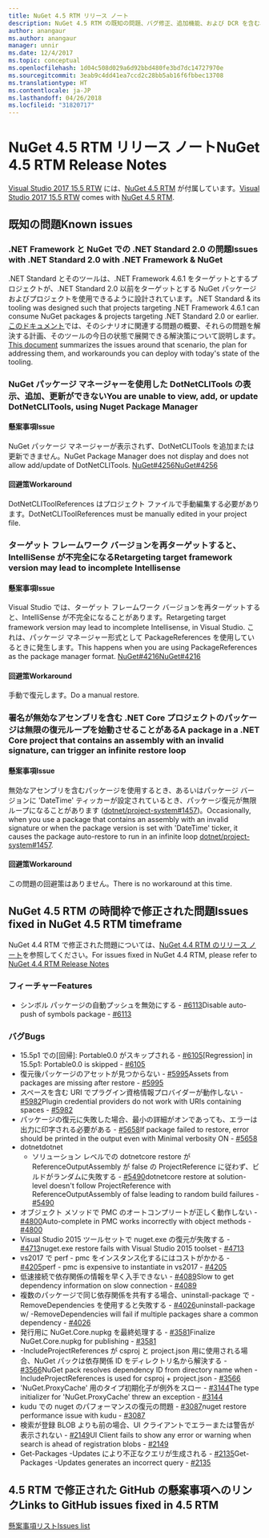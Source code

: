 ```yaml
---
title: NuGet 4.5 RTM リリース ノート
description: NuGet 4.5 RTM の既知の問題、バグ修正、追加機能、および DCR を含む、そのリリース ノートです。
author: anangaur
ms.author: anangaur
manager: unnir
ms.date: 12/4/2017
ms.topic: conceptual
ms.openlocfilehash: 1d04c508d029a6d92bbd480fe3bd7dc14727970e
ms.sourcegitcommit: 3eab9c4dd41ea7ccd2c28bb5ab16f6fbbec13708
ms.translationtype: HT
ms.contentlocale: ja-JP
ms.lasthandoff: 04/26/2018
ms.locfileid: "31820717"
---
```

# <a name="nuget-45-rtm-release-notes"></a><span data-ttu-id="dad67-103">NuGet 4.5 RTM リリース ノート</span><span class="sxs-lookup"><span data-stu-id="dad67-103">NuGet 4.5 RTM Release Notes</span></span>

<span data-ttu-id="dad67-104">[Visual Studio 2017 15.5 RTW](https://www.visualstudio.com/news/releasenotes/vs2017-relnotes) には、[NuGet 4.5 RTM](https://dist.nuget.org/win-x86-commandline/v4.5.0/nuget.exe) が付属しています。</span><span class="sxs-lookup"><span data-stu-id="dad67-104">[Visual Studio 2017 15.5 RTW](https://www.visualstudio.com/news/releasenotes/vs2017-relnotes) comes with [NuGet 4.5 RTM](https://dist.nuget.org/win-x86-commandline/v4.5.0/nuget.exe).</span></span>

## <a name="known-issues"></a><span data-ttu-id="dad67-105">既知の問題</span><span class="sxs-lookup"><span data-stu-id="dad67-105">Known issues</span></span>

### <a name="issues-with-net-standard-20-with-net-framework--nuget"></a><span data-ttu-id="dad67-106">.NET Framework と NuGet での .NET Standard 2.0 の問題</span><span class="sxs-lookup"><span data-stu-id="dad67-106">Issues with .NET Standard 2.0 with .NET Framework & NuGet</span></span> 

<span data-ttu-id="dad67-107">.NET Standard とそのツールは、.NET Framework 4.6.1 をターゲットとするプロジェクトが、.NET Standard 2.0 以前をターゲットとする NuGet パッケージおよびプロジェクトを使用できるように設計されています。</span><span class="sxs-lookup"><span data-stu-id="dad67-107">.NET Standard & its tooling was designed such that projects targeting .NET Framework 4.6.1 can consume NuGet packages & projects targeting .NET Standard 2.0 or earlier.</span></span> <span data-ttu-id="dad67-108">[このドキュメント](https://github.com/dotnet/standard/issues/481)では、そのシナリオに関連する問題の概要、それらの問題を解決する計画、そのツールの今日の状態で展開できる解決策について説明します。</span><span class="sxs-lookup"><span data-stu-id="dad67-108">[This document](https://github.com/dotnet/standard/issues/481) summarizes the issues around that scenario, the plan for addressing them, and workarounds you can deploy with today's state of the tooling.</span></span>

### <a name="you-are-unable-to-view-add-or-update-dotnetclitools-using-nuget-package-manager"></a><span data-ttu-id="dad67-109">NuGet パッケージ マネージャーを使用した DotNetCLITools の表示、追加、更新ができない</span><span class="sxs-lookup"><span data-stu-id="dad67-109">You are unable to view, add, or update DotNetCLITools, using Nuget Package Manager</span></span>

#### <a name="issue"></a><span data-ttu-id="dad67-110">懸案事項</span><span class="sxs-lookup"><span data-stu-id="dad67-110">Issue</span></span>

<span data-ttu-id="dad67-111">NuGet パッケージ マネージャーが表示されず、DotNetCLITools を追加または更新できません。</span><span class="sxs-lookup"><span data-stu-id="dad67-111">NuGet Package Manager does not display and does not allow add/update of DotNetCLITools.</span></span> [<span data-ttu-id="dad67-112">NuGet#4256</span><span class="sxs-lookup"><span data-stu-id="dad67-112">NuGet#4256</span></span>](https://github.com/NuGet/Home/issues/4256)

#### <a name="workaround"></a><span data-ttu-id="dad67-113">回避策</span><span class="sxs-lookup"><span data-stu-id="dad67-113">Workaround</span></span>

<span data-ttu-id="dad67-114">DotNetCLIToolReferences はプロジェクト ファイルで手動編集する必要があります。</span><span class="sxs-lookup"><span data-stu-id="dad67-114">DotNetCLIToolReferences must be manually edited in your project file.</span></span>

### <a name="retargeting-target-framework-version-may-lead-to-incomplete-intellisense"></a><span data-ttu-id="dad67-115">ターゲット フレームワーク バージョンを再ターゲットすると、IntelliSense が不完全になる</span><span class="sxs-lookup"><span data-stu-id="dad67-115">Retargeting target framework version may lead to incomplete Intellisense</span></span>

#### <a name="issue"></a><span data-ttu-id="dad67-116">懸案事項</span><span class="sxs-lookup"><span data-stu-id="dad67-116">Issue</span></span>

<span data-ttu-id="dad67-117">Visual Studio では、ターゲット フレームワーク バージョンを再ターゲットすると、IntelliSense が不完全になることがあります。</span><span class="sxs-lookup"><span data-stu-id="dad67-117">Retargeting target framework version may lead to incomplete Intellisense, in Visual Studio.</span></span> <span data-ttu-id="dad67-118">これは、パッケージ マネージャー形式として PackageReferences を使用しているときに発生します。</span><span class="sxs-lookup"><span data-stu-id="dad67-118">This happens when you are using PackageReferences as the package manager format.</span></span> [<span data-ttu-id="dad67-119">NuGet#4216</span><span class="sxs-lookup"><span data-stu-id="dad67-119">NuGet#4216</span></span>](https://github.com/NuGet/Home/issues/4216)

#### <a name="workaround"></a><span data-ttu-id="dad67-120">回避策</span><span class="sxs-lookup"><span data-stu-id="dad67-120">Workaround</span></span>

<span data-ttu-id="dad67-121">手動で復元します。</span><span class="sxs-lookup"><span data-stu-id="dad67-121">Do a manual restore.</span></span>

### <a name="a-package-in-a-net-core-project-that-contains-an-assembly-with-an-invalid-signature-can-trigger-an-infinite-restore-loop"></a><span data-ttu-id="dad67-122">署名が無効なアセンブリを含む .NET Core プロジェクトのパッケージは無限の復元ループを始動させることがある</span><span class="sxs-lookup"><span data-stu-id="dad67-122">A package in a .NET Core project that contains an assembly with an invalid signature, can trigger an infinite restore loop</span></span>

#### <a name="issue"></a><span data-ttu-id="dad67-123">懸案事項</span><span class="sxs-lookup"><span data-stu-id="dad67-123">Issue</span></span>

<span data-ttu-id="dad67-124">無効なアセンブリを含むパッケージを使用するとき、あるいはパッケージ バージョンに 'DateTime' ティッカーが設定されているとき、パッケージ復元が無限ループになることがあります ([dotnet/project-system#1457](https://github.com/dotnet/project-system/issues/1457))。</span><span class="sxs-lookup"><span data-stu-id="dad67-124">Occasionally, when you use a package that contains an assembly with an invalid signature or when the package version is set with 'DateTime' ticker, it causes the package auto-restore to run in an infinite loop [dotnet/project-system#1457](https://github.com/dotnet/project-system/issues/1457).</span></span>

#### <a name="workaround"></a><span data-ttu-id="dad67-125">回避策</span><span class="sxs-lookup"><span data-stu-id="dad67-125">Workaround</span></span>

<span data-ttu-id="dad67-126">この問題の回避策はありません。</span><span class="sxs-lookup"><span data-stu-id="dad67-126">There is no workaround at this time.</span></span>

## <a name="issues-fixed-in-nuget-45-rtm-timeframe"></a><span data-ttu-id="dad67-127">NuGet 4.5 RTM の時間枠で修正された問題</span><span class="sxs-lookup"><span data-stu-id="dad67-127">Issues fixed in NuGet 4.5 RTM timeframe</span></span>

<span data-ttu-id="dad67-128">NuGet 4.4 RTM で修正された問題については、[NuGet 4.4 RTM のリリース ノート](../release-notes/nuget-4.4-RTM.md)を参照してください。</span><span class="sxs-lookup"><span data-stu-id="dad67-128">For issues fixed in NuGet 4.4 RTM, please refer to [NuGet 4.4 RTM Release Notes](../release-notes/nuget-4.4-RTM.md)</span></span> 

### <a name="features"></a><span data-ttu-id="dad67-129">フィーチャー</span><span class="sxs-lookup"><span data-stu-id="dad67-129">Features</span></span>

- <span data-ttu-id="dad67-130">シンボル パッケージの自動プッシュを無効にする - [#6113](https://github.com/NuGet/Home/issues/6113)</span><span class="sxs-lookup"><span data-stu-id="dad67-130">Disable auto-push of symbols package - [#6113](https://github.com/NuGet/Home/issues/6113)</span></span>

### <a name="bugs"></a><span data-ttu-id="dad67-131">バグ</span><span class="sxs-lookup"><span data-stu-id="dad67-131">Bugs</span></span>

- <span data-ttu-id="dad67-132">15.5p1 での[回帰]: Portable0.0 がスキップされる - [#6105](https://github.com/NuGet/Home/issues/6105)</span><span class="sxs-lookup"><span data-stu-id="dad67-132">[Regression] in 15.5p1: Portable0.0 is skipped - [#6105](https://github.com/NuGet/Home/issues/6105)</span></span>
- <span data-ttu-id="dad67-133">復元後パッケージのアセットが見つからない - [#5995](https://github.com/NuGet/Home/issues/5995)</span><span class="sxs-lookup"><span data-stu-id="dad67-133">Assets from packages are missing after restore - [#5995](https://github.com/NuGet/Home/issues/5995)</span></span>
- <span data-ttu-id="dad67-134">スペースを含む URI でプラグイン資格情報プロバイダーが動作しない - [#5982](https://github.com/NuGet/Home/issues/5982)</span><span class="sxs-lookup"><span data-stu-id="dad67-134">Plugin credential providers do not work with URIs containing spaces - [#5982](https://github.com/NuGet/Home/issues/5982)</span></span>
- <span data-ttu-id="dad67-135">パッケージの復元に失敗した場合、最小の詳細がオンであっても、エラーは出力に印字される必要がある - [#5658](https://github.com/NuGet/Home/issues/5658)</span><span class="sxs-lookup"><span data-stu-id="dad67-135">If package failed to restore, error should be printed in the output even with Minimal verbosity ON - [#5658](https://github.com/NuGet/Home/issues/5658)</span></span>
- <span data-ttu-id="dad67-136">dotnet</span><span class="sxs-lookup"><span data-stu-id="dad67-136">dotnet</span></span>
  - <span data-ttu-id="dad67-137">ソリューション レベルでの dotnetcore restore が ReferenceOutputAssembly が false の ProjectReference に従わず、ビルドがランダムに失敗する - [#5490](https://github.com/NuGet/Home/issues/5490)</span><span class="sxs-lookup"><span data-stu-id="dad67-137">dotnetcore restore at solution-level doesn't follow ProjectReference with ReferenceOutputAssembly of false leading to random build failures - [#5490](https://github.com/NuGet/Home/issues/5490)</span></span>
- <span data-ttu-id="dad67-138">オブジェクト メソッドで PMC のオートコンプリートが正しく動作しない - [#4800](https://github.com/NuGet/Home/issues/4800)</span><span class="sxs-lookup"><span data-stu-id="dad67-138">Auto-complete in PMC works incorrectly with object methods - [#4800](https://github.com/NuGet/Home/issues/4800)</span></span>
- <span data-ttu-id="dad67-139">Visual Studio 2015 ツールセットで nuget.exe の復元が失敗する - [#4713](https://github.com/NuGet/Home/issues/4713)</span><span class="sxs-lookup"><span data-stu-id="dad67-139">nuget.exe restore fails with Visual Studio 2015 toolset - [#4713](https://github.com/NuGet/Home/issues/4713)</span></span>
- <span data-ttu-id="dad67-140">vs2017 で perf - pmc をインスタンス化するにはコストがかかる - [#4205](https://github.com/NuGet/Home/issues/4205)</span><span class="sxs-lookup"><span data-stu-id="dad67-140">perf - pmc is expensive to instantiate in vs2017 - [#4205](https://github.com/NuGet/Home/issues/4205)</span></span>
- <span data-ttu-id="dad67-141">低速接続で依存関係の情報を早く入手できない - [#4089](https://github.com/NuGet/Home/issues/4089)</span><span class="sxs-lookup"><span data-stu-id="dad67-141">Slow to get dependency information on slow connection - [#4089](https://github.com/NuGet/Home/issues/4089)</span></span>
- <span data-ttu-id="dad67-142">複数のパッケージで同じ依存関係を共有する場合、uninstall-package で -RemoveDependencies を使用すると失敗する - [#4026](https://github.com/NuGet/Home/issues/4026)</span><span class="sxs-lookup"><span data-stu-id="dad67-142">uninstall-package w/ -RemoveDependencies will fail if multiple packages share a common dependency - [#4026](https://github.com/NuGet/Home/issues/4026)</span></span>
- <span data-ttu-id="dad67-143">発行用に NuGet.Core.nupkg を最終処理する - [#3581](https://github.com/NuGet/Home/issues/3581)</span><span class="sxs-lookup"><span data-stu-id="dad67-143">Finalize NuGet.Core.nupkg for publishing - [#3581](https://github.com/NuGet/Home/issues/3581)</span></span>
- <span data-ttu-id="dad67-144">-IncludeProjectReferences が csproj と project.json 用に使用される場合、NuGet パックは依存関係 ID をディレクトリ名から解決する - [#3566](https://github.com/NuGet/Home/issues/3566)</span><span class="sxs-lookup"><span data-stu-id="dad67-144">NuGet pack resolves dependency ID from directory name when -IncludeProjectReferences is used for csproj + project.json - [#3566](https://github.com/NuGet/Home/issues/3566)</span></span>
- <span data-ttu-id="dad67-145">'NuGet.ProxyCache' 用のタイプ初期化子が例外をスロー - [#3144](https://github.com/NuGet/Home/issues/3144)</span><span class="sxs-lookup"><span data-stu-id="dad67-145">The type initializer for 'NuGet.ProxyCache' threw an exception - [#3144](https://github.com/NuGet/Home/issues/3144)</span></span>
- <span data-ttu-id="dad67-146">kudu での nuget のパフォーマンスの復元の問題 - [#3087](https://github.com/NuGet/Home/issues/3087)</span><span class="sxs-lookup"><span data-stu-id="dad67-146">nuget restore performance issue with kudu - [#3087](https://github.com/NuGet/Home/issues/3087)</span></span>
- <span data-ttu-id="dad67-147">検索が登録 BLOB よりも前の場合、UI クライアントでエラーまたは警告が表示されない - [#2149](https://github.com/NuGet/Home/issues/2149)</span><span class="sxs-lookup"><span data-stu-id="dad67-147">UI Client fails to show any error or warning when search is ahead of registration blobs - [#2149](https://github.com/NuGet/Home/issues/2149)</span></span>
- <span data-ttu-id="dad67-148">Get-Packages -Updates により不正なクエリが生成される - [#2135](https://github.com/NuGet/Home/issues/2135)</span><span class="sxs-lookup"><span data-stu-id="dad67-148">Get-Packages -Updates generates an incorrect query - [#2135](https://github.com/NuGet/Home/issues/2135)</span></span>

## <a name="links-to-github-issues-fixed-in-45-rtm"></a><span data-ttu-id="dad67-149">4.5 RTM で修正された GitHub の懸案事項へのリンク</span><span class="sxs-lookup"><span data-stu-id="dad67-149">Links to GitHub issues fixed in 4.5 RTM</span></span>

[<span data-ttu-id="dad67-150">懸案事項リスト</span><span class="sxs-lookup"><span data-stu-id="dad67-150">Issues list</span></span>](https://github.com/NuGet/Home/issues?q=is%3Aissue+milestone%3A4.5+is%3Aclosed)
